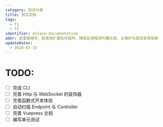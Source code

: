 ```yaml
---
category: 测试分类
title: 测试文档
tags:
  - t1
  - t2
identifier: enlace-documentation
abbr: 这里是缩写，轻易地扩展任何组件、降低应用程序的耦合度、让维护与调试变得简单
updateDates:
  - 2020-07-15
---
```


# TODO:
- [ ] 完成 CLI
- [ ] 完善 Http 与 WebSocket 的装饰器
- [ ] 完善函数式开发体验
- [ ] 自动扫描 Endpoint 与 Controller
- [ ] 完善 Vuepress 文档
- [ ] 编写单元测试
